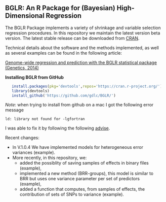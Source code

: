 ## BGLR: An R Package for (Bayesian) High-Dimensional Regression

The BGLR Package implements a variety of shrinkage and variable selection regression procedures. In this repository we maintain the latest
version beta version. The latest stable release can be downloaded from [CRAN](https://cran.r-project.org/web/packages/BGLR/index.html).

Technical details about the software and the methods implemented, as well as several examples can be found in the following article:

[Genome-wide regression and prediction with the BGLR statistical package (Genetics, 2014)](http://www.ncbi.nlm.nih.gov/pubmed/25009151)

**Installing BGLR from GitHub**

```R
   install.packages(pkg='devtools',repos='https://cran.r-project.org/')  #1# install devtools
   library(devtools)                                                     #2# load the library
   install_github('https://github.com/gdlc/BGLR/')                       #3# install BGLR from GitHub
```

*Note*: when trying to install from github on a mac I got the following error message

```
ld: library not found for -lgfortran
```

I was able to fix it by following the following [advise](http://thecoatlessprofessor.com/programming/rcpp-rcpparmadillo-and-os-x-mavericks-lgfortran-and-lquadmath-error/).

Recent changes:
   - In V.1.0.4 We have implemented models for heterogeneous error variances (example).
   - More recently, in this repository, we:
      - added the possiblity of saving samples of effects in binary files (example),
      - implemented a new method (BRR-groups), this model is similar to BRR but uses one variance parameter per set of predictors (example),
      - added a function that computes, from samples of effects, the contribution of sets of SNPs to variance (example).
            

            
